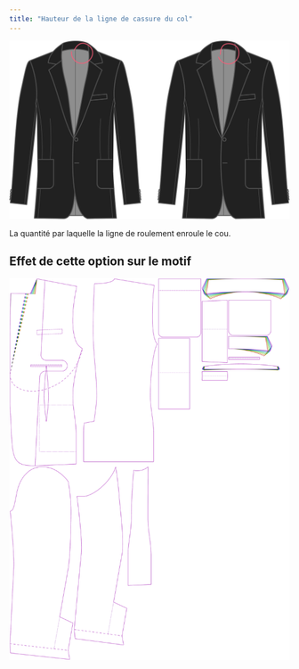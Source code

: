 ```yaml
---
title: "Hauteur de la ligne de cassure du col"
---
```


![Hauteur du col de la ligne de rouleau](rolllinecollarheight.svg)

La quantité par laquelle la ligne de roulement enroule le cou.

## Effet de cette option sur le motif

![Cette image montre l'effet de cette option en superposant plusieurs variantes qui ont une valeur différente pour cette option](jaeger_rolllinecollarheight_sample.svg "Effet de cette option sur le motif")
